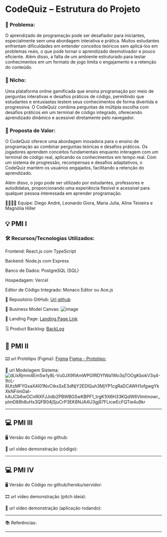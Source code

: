 # CodeQuiz – Estrutura do Projeto

### 🙁 Problema:

O aprendizado de programação pode ser desafiador para iniciantes, especialmente sem uma abordagem interativa e prática. Muitos estudantes enfrentam dificuldades em entender conceitos teóricos sem aplicá-los em problemas reais, o que pode tornar o aprendizado desmotivador e pouco eficiente. Além disso, a falta de um ambiente estruturado para testar conhecimentos em um formato de jogo limita o engajamento e a retenção do conteúdo.

### 🙂 Nicho:

Uma plataforma online gamificada que ensina programação por meio de perguntas interativas e desafios práticos de código, permitindo que estudantes e entusiastas testem seus conhecimentos de forma divertida e progressiva. O CodeQuiz combina perguntas de múltipla escolha com desafios práticos em um terminal de código integrado, oferecendo aprendizado dinâmico e acessível diretamente pelo navegador.

### 🎁 Proposta de Valor:

O CodeQuiz oferece uma abordagem inovadora para o ensino de programação ao combinar perguntas teóricas e desafios práticos. Os jogadores aprendem conceitos fundamentais enquanto interagem com um terminal de código real, aplicando os conhecimentos em tempo real. Com um sistema de progressão, recompensas e desafios adaptativos, o CodeQuiz mantém os usuários engajados, facilitando a retenção do aprendizado.

Além disso, o jogo pode ser utilizado por estudantes, professores e autodidatas, proporcionando uma experiência flexível e acessível para qualquer pessoa interessada em aprender programação.

🧑‍💻👩‍💻 Equipe:
Diego André, Leonardo Giora, Maria Julia, Aline Teixeira e Magnólia Hiller

## 💡 PMI I

### 🛠️ Recursos/Tecnologias Utilizados:

Frontend: React.js com TypeScript

Backend: Node.js com Express

Banco de Dados: PostgreSQL (SQL)

Hospedagem: Vercel

Editor de Código Integrado: Monaco Editor ou Ace.js

🔗 Repositório GitHub: [Url github](https://github.com/CodeQuiz-PMI)

📃 Business Model Canvas:
![image](https://github.com/user-attachments/assets/0651a280-6b46-4cdb-b567-73d70e7d3406)

🛬 Landing Page: [Landing Page Link](https://codequiz-pmi.github.io/front/)

🗓️ Product Backlog: [BackLog](https://trello.com/invite/b/67d4be2ad51326422f4c3a1b/ATTI49bf182aee770349ab53841a3285cc977EBE6C65/codequiz)

## 📲 PMI II

⌨️ url Protótipo (Figma): [Figma](https://www.figma.com/proto/oZC3SM3X7tswGkVv8RKK1t/CodeQuiz?node-id=14-11&p=f&t=W960Gi1ESXjc58z0-0&scaling=contain&content-scaling=fixed&page-id=29%3A447&starting-point-node-id=14%3A11)
[Figma - Prototipo:](https://www.figma.com/design/oZC3SM3X7tswGkVv8RKK1t/CodeQuiz?node-id=29-447&p=f&t=HIw3NCr4azwhTmZw-0)

📝 url Modelagem Sistema:
![dLIxRjmm4Em5w1y8L-Vu0JX9fIAmWPGfRDYfWa1Wo3qTOOgKbokV3q4-9cL-8UtzMFYGxaX4I01NvCtkxSxE3dNjY2EDlQuh3MjYP1cgRaDCAWH1ofgwgYkXkNFiimDat-kAiJCb6wOCnRlXFJJidb2PBWBGSwKBPF1_trgK1IX6H33KQdW6VImtmowr_plmD88h8uHs3QFB04jSjuCrP3EK8NJA4U3gj67FLicwEcFQTie4u9kr](https://github.com/user-attachments/assets/a27fb202-c3a3-451e-8614-7ac3650483ba)

-------------------

## 💻 PMI III

🖥️ Versão do Código no github:

🎥 url vídeo demonstração (código):

-------------------
## 💻 PMI IV

🖥️ Versão do Código no github/heroku/servidor:

🎞️ url vídeo demonstração (pitch ideia):

🎥 url vídeo demonstração (aplicação rodando):

-------------------
📚 Referências:

-------------------
